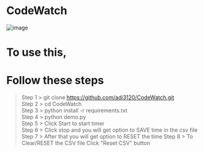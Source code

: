 # CodeWatch
![image](https://user-images.githubusercontent.com/83342917/184479896-eb2fa1d6-20de-445f-847c-ad87bc0df928.png)

# To use this,
# Follow these steps
> Step 1 > git clone https://github.com/adi3120/CodeWatch.git \
> Step 2 > cd CodeWatch \
> Step 3 > python install -r requirements.txt \
> Step 4 > python demo.py \
> Step 5 > Click Start to start timer \
> Step 6 > Click stop and you will get option to SAVE time in the csv file \
> Step 7 > After that you will get option to RESET the time
> Step 8 > To Clear/RESET the CSV file Click "Reset CSV" button
